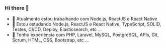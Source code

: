### Hi there 👋

- :rocket: Atualmente estou trabalhando com Node.js, ReactJS e React Native
- :muscle: Estou estudando Node.js, ReactJS e React Native, TypeScript, SOLID, Testes, CI/CD, Deploy, Elasticsearch, etc ...
- :star2: Tenho experiência com PHP, Laravel, MySQL, PostgreSQL, APIs, Git, Scrum, HTML, CSS, Bootstrap, etc ...
